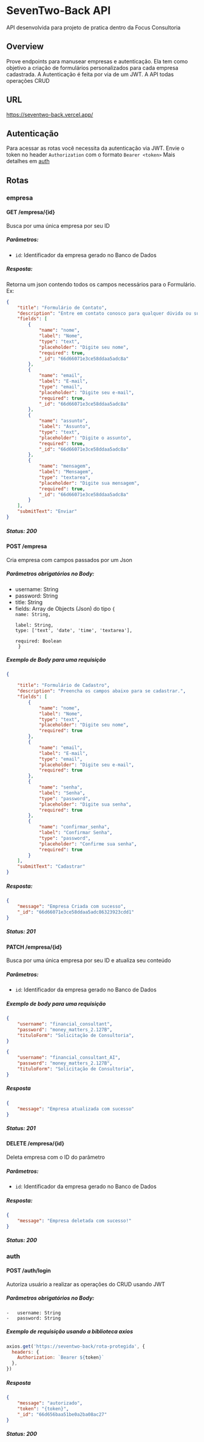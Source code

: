 # SevenTwo-Back API

API desenvolvida para projeto de pratica dentro da Focus Consultoria

## Overview

Prove endpoints para manusear empresas e autenticação. Ela tem como objetivo a criação de formulários personalizados para cada empresa cadastrada. A Autenticação é feita por via de um JWT. A API todas operações CRUD

## URL

https://seventwo-back.vercel.app/

## Autenticação

Para acessar as rotas você necessita da autenticação via JWT. Envie o token no header `Authorization` com o formato
`Bearer <token>`
Mais detalhes em <a href="#auth">auth</a>

## Rotas

### empresa

#### GET /empresa/{id}

Busca por uma única empresa por seu ID

##### Parâmetros:

-   `id`: Identificador da empresa gerado no Banco de Dados

##### Resposta:

Retorna um json contendo todos os campos necessários para o Formulário. Ex:

```json
{
    "title": "Formulário de Contato",
    "description": "Entre em contato conosco para qualquer dúvida ou sugestão.",
    "fields": [
        {
            "name": "nome",
            "label": "Nome",
            "type": "text",
            "placeholder": "Digite seu nome",
            "required": true,
            "_id": "66d66071e3ce58ddaa5adc8a"
        },
        {
            "name": "email",
            "label": "E-mail",
            "type": "email",
            "placeholder": "Digite seu e-mail",
            "required": true,
            "_id": "66d66071e3ce58ddaa5adc8a"
        },
        {
            "name": "assunto",
            "label": "Assunto",
            "type": "text",
            "placeholder": "Digite o assunto",
            "required": true,
            "_id": "66d66071e3ce58ddaa5adc8a"
        },
        {
            "name": "mensagem",
            "label": "Mensagem",
            "type": "textarea",
            "placeholder": "Digite sua mensagem",
            "required": true,
            "_id": "66d66071e3ce58ddaa5adc8a"
        }
    ],
    "submitText": "Enviar"
}
```

##### Status: 200

#### POST /empresa

Cria empresa com campos passados por um Json

##### Parâmetros obrigatórios no Body:

-   username: String
-   password: String
-   title: String
-   fields: Array de Objects (Json) do tipo <code>{<br>name: String,<br>
label: String,<br>type: ['text', 'date', 'time', 'textarea'],<br> required: Boolean<br>
}</code>

##### Exemplo de Body para uma requisição

```json
{

    "title": "Formulário de Cadastro",
    "description": "Preencha os campos abaixo para se cadastrar.",
    "fields": [
        {
            "name": "nome",
            "label": "Nome",
            "type": "text",
            "placeholder": "Digite seu nome",
            "required": true
        },
        {
            "name": "email",
            "label": "E-mail",
            "type": "email",
            "placeholder": "Digite seu e-mail",
            "required": true
        },
        {
            "name": "senha",
            "label": "Senha",
            "type": "password",
            "placeholder": "Digite sua senha",
            "required": true
        },
        {
            "name": "confirmar_senha",
            "label": "Confirmar Senha",
            "type": "password",
            "placeholder": "Confirme sua senha",
            "required": true
        }
    ],
    "submitText": "Cadastrar"
}
```

##### Resposta:

```json
{
    "message": "Empresa Criada com sucesso",
    "_id": "66d66071e3ce58ddaa5adc86323923cdd1"
}
```

##### Status: 201

#### PATCH /empresa/{id}

Busca por uma única empresa por seu ID e atualiza seu conteúdo

##### Parâmetros:

-   `id`: Identificador da empresa gerado no Banco de Dados

##### Exemplo de body para uma requisição

```json
{
    "username": "financial_consultant",
    "password": "money_matters_2.127B",
    "tituloForm": "Solicitação de Consultoria",
}
```

```json
{
    "username": "financial_consultant_AI",
    "password": "money_matters_2.127B",
    "tituloForm": "Solicitação de Consultoria",
}
```
##### Resposta

```json
{
    "message": "Empresa atualizada com sucesso"
}
```

##### Status: 201

#### DELETE /empresa/{id}

Deleta empresa com o ID do parâmetro

##### Parâmetros:

-   `id`: Identificador da empresa gerado no Banco de Dados

##### Resposta:

```json
{
    "message": "Empresa deletada com sucesso!"
}
```

##### Status: 200

### auth

#### POST /auth/login

Autoriza usuário a realizar as operações do CRUD usando JWT

##### Parâmetros obrigatórios no Body:

    -   username: String
    -   password: String

##### Exemplo de requisição usando a biblioteca *axios*

```js
axios.get('https://seventwo-back/rota-protegida', {
  headers: {
    Authorization: `Bearer ${token}`
  },
})
```

##### Resposta

```json
{
    "message": "autorizado",
    "token": "{token}",
    "_id": "66d656baa51be0a2ba08ac27"
}
```

##### Status: 200

